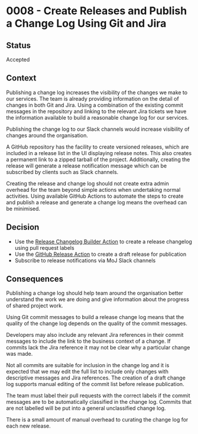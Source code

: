 # 0008 - Create Releases and Publish a Change Log Using Git and Jira

## Status

Accepted

## Context

Publishing a change log increases the visibility of the changes we make to our
services. The team is already providing information on the detail of changes
in both Git and Jira. Using a combination of the existing commit messages in
the repository and linking to the relevant Jira tickets we have the
information available to build a reasonable change log for our services.

Publishing the change log to our Slack channels would increase visibility of
changes around the organisation.

A GitHub repository has the facility to create versioned releases, which are
included in a release list in the UI displaying release notes. This also
creates a permanent link to a zipped tarball of the project. Additionally,
creating the release will generate a release notification message which can be
subscribed by clients such as Slack channels.

Creating the release and change log should not create extra admin overhead for
the team beyond simple actions when undertaking normal activities. Using
available GitHub Actions to automate the steps to create and publish a release
and generate a change log means the overhead can be minimised.

## Decision

- Use the [Release Changelog Builder Action](<https://github.com/mikepenz/release-changelog-builder-action>) to create a release changelog using pull request labels
- Use the [GitHub Release Action](<https://github.com/softprops/action-gh-release>) to create a draft release for publication
- Subscribe to release notifications via MoJ Slack channels

## Consequences

Publishing a change log should help team around the organisation better
understand the work we are doing and give information about the progress of
shared project work.

Using Git commit messages to build a release change log means that the quality
of the change log depends on the quality of the commit messages.

Developers may also include any relevant Jira references in their commit
messages to include the link to the business context of a change. If commits
lack the Jira reference it may not be clear why a particular change was made.

Not all commits are suitable for inclusion in the change log and it is
expected that we may edit the full list to include only changes with
descriptive messages and Jira references. The creation of a draft change log
supports manual editing of the commit list before release publication.

The team must label their pull requests with the correct labels if the commit
messages are to be automatically classified in the change log. Commits that
are not labelled will be put into a general unclassified change log.

There is a small amount of manual overhead to curating the change log for each
new release.
